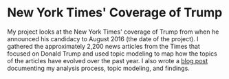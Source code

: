 # New York Times' Coverage of Trump

My project looks at the New York Times' coverage of Trump from when he announced his candidacy to August 2016 (the date of the project). I gathered the approximately 2,200 news articles from the Times that focused on Donald Trump and used topic modeling to map how the topics of the articles have evolved over the past year. I also wrote a [blog post](https://hookedondata.org/topic-modeling-the-new-york-times-and-trump/) documenting my analysis process, topic modeling, and findings. 
